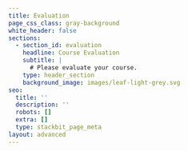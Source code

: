 ```yaml
---
title: Evaluation
page_css_class: gray-background
white_header: false
sections:
  - section_id: evaluation
    headline: Course Evaluation
    subtitle: |
      # Please evaluate your course.
    type: header_section
    background_image: images/leaf-light-grey.svg
seo:
  title: ''
  description: ''
  robots: []
  extra: []
  type: stackbit_page_meta
layout: advanced
---
```

